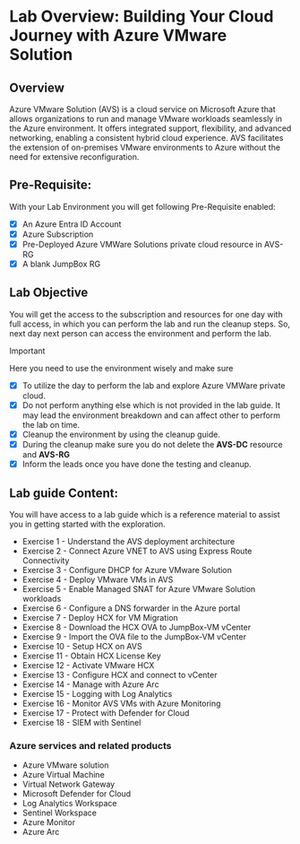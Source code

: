 # Lab Overview: Building Your Cloud Journey with Azure VMware Solution

## Overview
Azure VMware Solution (AVS) is a cloud service on Microsoft Azure that allows organizations to run and manage VMware workloads seamlessly in the Azure environment. It offers integrated support, flexibility, and advanced networking, enabling a consistent hybrid cloud experience. AVS facilitates the extension of on-premises VMware environments to Azure without the need for extensive reconfiguration.

## Pre-Requisite:
With your Lab Environment you will get following Pre-Requisite enabled:
 - [x] An Azure Entra ID Account
 - [x] Azure Subscription
 - [x] Pre-Deployed Azure VMWare Solutions private cloud resource in AVS-RG
 - [x] A blank JumpBox RG
 
## Lab Objective
You will get the access to the subscription and resources for one day with full access, in which you can perform the lab and run the cleanup steps. So, next day next person can access the environment and perform the lab.

> [!IMPORTANT]
> 
> Here you need to use the environment wisely and make sure
> - [x] To utilize the day to perform the lab and explore Azure VMWare private cloud.
> - [x] Do not perform anything else which is not provided in the lab guide. It may lead the environment breakdown and can affect other to perform the lab on time.
> - [x] Cleanup the environment by using the cleanup guide.
> - [X] During the cleanup make sure you do not delete the **AVS-DC** resource and **AVS-RG**
> - [x] Inform the leads once you have done the testing and cleanup.

## Lab guide Content:
You will have access to a lab guide which is a reference material to assist you in getting started with the exploration.
- Exercise 1 - Understand the AVS deployment architecture
- Exercise 2 - Connect Azure VNET to AVS using Express Route Connectivity 
- Exercise 3 - Configure DHCP for Azure VMware Solution
- Exercise 4 - Deploy VMware VMs in AVS 
- Exercise 5 - Enable Managed SNAT for Azure VMware Solution workloads 
- Exercise 6 - Configure a DNS forwarder in the Azure portal
- Exercise 7 - Deploy HCX for VM Migration
- Exercise 8 - Download the HCX OVA to JumpBox-VM vCenter
- Exercise 9 - Import the OVA file to the JumpBox-VM vCenter
- Exercise 10 - Setup HCX on AVS
- Exercise 11 - Obtain HCX License Key
- Exercise 12 - Activate VMware HCX
- Exercise 13 - Configure HCX and connect to vCenter
- Exercise 14 - Manage with Azure Arc 
- Exercise 15 - Logging with Log Analytics  
- Exercise 16 - Monitor AVS VMs with Azure Monitoring 
- Exercise 17 - Protect with Defender for Cloud 
- Exercise 18 - SIEM with Sentinel 

### Azure services and related products

- Azure VMware solution
- Azure Virtual Machine
- Virtual Network Gateway
- Microsoft Defender for Cloud
- Log Analytics Workspace
- Sentinel Workspace
- Azure Monitor
- Azure Arc
